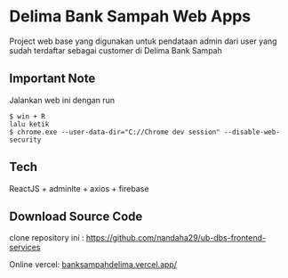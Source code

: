# Delima Bank Sampah Web Apps

Project web base yang digunakan untuk pendataan admin dari user yang sudah terdaftar sebagai customer di Delima Bank Sampah

## Important Note
Jalankan web ini dengan run 
```
$ win + R
lalu ketik
$ chrome.exe --user-data-dir="C://Chrome dev session" --disable-web-security
```

## Tech
ReactJS + adminlte + axios + firebase 

## Download Source Code
clone repository ini :
https://github.com/nandaha29/ub-dbs-frontend-services

Online vercel:
[banksampahdelima.vercel.app/](https://banksampahdelima.vercel.app/)
